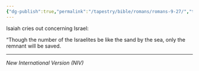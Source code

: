 ```yaml
---
{"dg-publish":true,"permalink":"/tapestry/bible/romans/romans-9-27/","title":"Romans 9:27","tags":["bible-verse","bible-verse"],"dgHomeLink":true,"dgShowLocalGraph":true,"dgEnableSearch":true}
---
```


Isaiah cries out concerning Israel:

“Though the number of the Israelites be like the sand by the sea, only the remnant will be saved.


---
*New International Version (NIV)*